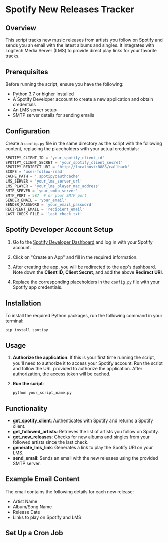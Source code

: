 # Spotify New Releases Tracker

## Overview

This script tracks new music releases from artists you follow on Spotify and sends you an email with the latest albums and singles. It integrates with Logitech Media Server (LMS) to provide direct play links for your favorite tracks.

## Prerequisites

Before running the script, ensure you have the following:

- Python 3.7 or higher installed
- A Spotify Developer account to create a new application and obtain credentials
- An LMS server setup
- SMTP server details for sending emails

## Configuration

Create a `config.py` file in the same directory as the script with the following content, replacing the placeholders with your actual credentials:

```python
SPOTIPY_CLIENT_ID = 'your_spotify_client_id'
SPOTIPY_CLIENT_SECRET = 'your_spotify_client_secret'
SPOTIPY_REDIRECT_URI = 'http://localhost:8888/callback'
SCOPE = 'user-follow-read'
CACHE_PATH = '.spotipyoauthcache'
LMS_SERVER = 'your_lms_server_url'
LMS_PLAYER = 'your_lms_player_mac_address'
SMTP_SERVER = 'your_smtp_server'
SMTP_PORT = 587  # or your SMTP port
SENDER_EMAIL = 'your_email'
SENDER_PASSWORD = 'your_email_password'
RECIPIENT_EMAIL = 'recipient_email'
LAST_CHECK_FILE = 'last_check.txt'
```

## Spotify Developer Account Setup

1. Go to the [Spotify Developer Dashboard](https://developer.spotify.com/dashboard/) and log in with your Spotify account.

2. Click on "Create an App" and fill in the required information.

3. After creating the app, you will be redirected to the app's dashboard. Note down the **Client ID**, **Client Secret**, and add the above **Redirect URI**.

4. Replace the corresponding placeholders in the `config.py` file with your Spotify app credentials.

## Installation

To install the required Python packages, run the following command in your terminal:

```sh
pip install spotipy
```

## Usage

1.  **Authorize the application**: If this is your first time running the script, you'll need to authorize it to access your Spotify account. Run the script and follow the URL provided to authorize the application. After authorization, the access token will be cached.

2.  **Run the script**:

    ```sh
    python your_script_name.py
    ```

## Functionality

- **get_spotify_client**: Authenticates with Spotify and returns a Spotify client.
- **get_followed_artists**: Retrieves the list of artists you follow on Spotify.
- **get_new_releases**: Checks for new albums and singles from your followed artists since the last check.
- **generate_lms_link**: Generates a link to play the Spotify URI on your LMS.
- **send_email**: Sends an email with the new releases using the provided SMTP server.

## Example Email Content

The email contains the following details for each new release:

- Artist Name
- Album/Song Name
- Release Date
- Links to play on Spotify and LMS

## Set Up a Cron Job
